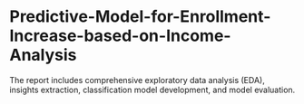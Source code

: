 # Predictive-Model-for-Enrollment-Increase-based-on-Income-Analysis
The report includes comprehensive exploratory data analysis (EDA), insights extraction, classification model development, and model evaluation.
